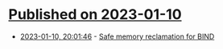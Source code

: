# [Published on 2023-01-10](index.md)

* [2023-01-10, 20:01:46](https://lobste.rs/s/yhczg0/safe_memory_reclamation_for_bind) - [Safe memory reclamation for BIND](https://dotat.at/@/2023-01-10-qsbr.html)
